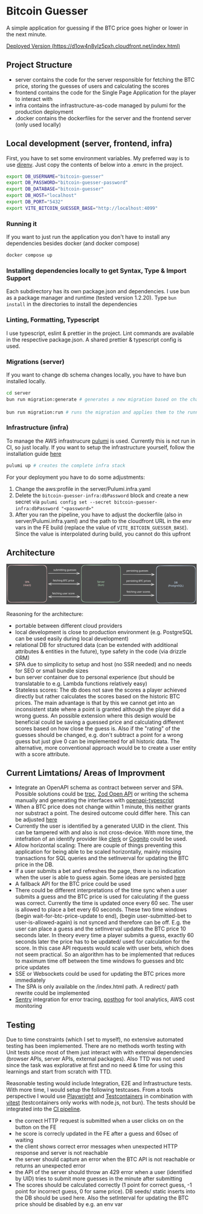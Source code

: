 # Bitcoin Guesser

A simple application for guessing if the BTC price goes higher or lower in the next minute.

[Deployed Version (https://d1ow4n8ylz5pxh.cloudfront.net/index.html)](https://d1ow4n8ylz5pxh.cloudfront.net/index.html)

## Project Structure

* server contains the code for the server responsible for fetching the BTC price, storing the guesses of users and calculating the scores
* frontend contains the code for the Single Page Application for the player to interact with 
* infra contains the infrastructure-as-code managed by pulumi for the production deployment
* .docker contains the dockerfiles for the server and the frontend server (only used locally)

## Local development (server, frontend, infra)

First, you have to set some environment variables. My preferred way is to use [direnv](https://direnv.net/). Just copy the contents of below into a .envrc in the project.
```sh
export DB_USERNAME="bitcoin-guesser"
export DB_PASSWORD="bitcoin-guesser-password"
export DB_DATABASE="bitcoin-guesser"
export DB_HOST="localhost"
export DB_PORT="5432"
export VITE_BITCOIN_GUESSER_BASE="http://localhost:4099"
```

### Running it
If you want to just run the application you don't have to install any dependencies besides docker (and docker compose) 
```sh
docker compose up
```

### Installing dependencies locally to get Syntax, Type & Import Support

Each subdirectory has its own package.json and dependencies. I use bun as a package manager and runtime (tested version 1.2.20). Type `bun install` in the directories to install the dependencies

### Linting, Formatting, Typescript

I use typescript, eslint & prettier in the project. Lint commands are available in the respective package.json. A shared prettier & typescript config is used.

### Migrations (server)

If you want to change db schema changes locally, you have to have bun installed locally. 

```sh
cd server
bun run migration:generate # generates a new migration based on the changes you did in server/src/db/schema 

bun run migration:run # runs the migration and applies them to the running PostgreSQL db
```

### Infrastructure (infra)

To manage the AWS infrastrucure [pulumi](https://www.pulumi.com/) is used. Currently this is not run in CI, so just locally. If you want to setup the infrastructure yourself, follow the installation guide [here](https://www.pulumi.com/docs/iac/download-install/)

```sh
pulumi up # creates the complete infra stack
```

For your deployment you have to do some adjustments:
1. Change the aws:profile in the server/Pulumi.infra.yaml
2. Delete the `bitcoin-guesser-infra:dbPassword` block and create a new secret via `pulumi config set --secret bitcoin-guesser-infra:dbPassword "<password>"`
3. After you ran the pipeline, you have to adjust the dockerfile (also in server/Pulumi.infra.yaml) and the path to the cloudfront URL in the env vars in the FE build (replace the value of `VITE_BITCOIN_GUESSER_BASE`). Since the value is interpolated during build, you cannot do this upfront

## Architecture

![Architecture of this game](./architecture.svg)

Reasoning for the architecture:
* portable between different cloud providers
* local development is close to production environment (e.g. PostgreSQL can be used easily during local development)
* relational DB for structured data (can be extended with additional attributes & entities in the future), type safety in the code (via drizzle ORM)
* SPA due to simplicity to setup and host (no SSR needed) and no needs for SEO or small bundle sizes
* bun server container due to personal experience (but should be translatable to e.g. Lambda functions relatively easy)
* Stateless scores: The db does not save the scores a player achieved directly but rather calculates the scores based on the historic BTC prices. The main advantage is that by this we cannot get into an inconsistent state where a point is granted although the player did a wrong guess. An possible extension where this design would be beneficial could be saving a guessed price and calculating different scores based on how close the guess is. Also if the "rating" of the guesses should be changed, e.g. don't subtract a point for a wrong guess but just give 0 can be implemented for all historic data. The alternative, more conventional approach would be to create a user entity with a score attribute. 


## Current Limtations/ Areas of Improvment

* Integrate an OpenAPI schema as contract between server and SPA. Possible solutions could be [trpc](https://trpc.io/), [Zod Open API](https://hono.dev/examples/zod-openapi) or writing the schema manually and generating the interfaces with [openapi-typescript](https://github.com/openapi-ts/openapi-typescript)
* When a BTC price does not change within 1 minute, this neither grants nor substract a point. The desired outcome could differ here. This can be adjusted [here](https://github.com/patriksimms/bitcoin-guesser/blob/main/server/src/guesses/GuessesService.ts#L72)
* Currently the user is identified by a generated UUID in the client. This can be tampered with and also is not cross-device. With more time, the intefration of an identify provider like [clerk](https://clerk.com/) or [Cognito](https://aws.amazon.com/de/cognito/) could be used.
* Allow horizontal scaling: There are couple of things preventing this application for being able to be scaled horizontally, mainly missing transactions for SQL queries and the setInverval for updating the BTC price in the DB.
* If a user submits a bet and refreshes the page, there is no indication when the user is able to guess again. Some ideas are persisted [here](https://github.com/patriksimms/bitcoin-guesser/blob/main/frontend/src/App.tsx#L83)
* A fallback API for the BTC price could be used
* There could be different interpretations of the time sync when a user submits a guess and the BTC price is used for calculating if the guess was correct. Currently the time is updated once every 60 sec. The user is allowed to place a bet every 60 seconds. These two time windows (begin wait-for-btc-price-update to end), (begin user-submitted-bet to user-is-allowed-again) is not synced and therefore can be off. E.g. the user can place a guess and the setInverval updates the BTC price 10 seconds later. In theory every time a player submits a guess, exactly 60 seconds later the price has to be updated/ used for calculation for the score. In this case API requests would scale with user bets, which does not seem practical. So an algorithm has to be implemented that reduces to maximum time off between the time windows fo guesses and btc price updates
* SSE or Websockets could be used for updating the BTC prices more immediately
* The SPA is only available on the /index.html path. A redirect/ path rewrite could be implemented
* [Sentry](https://sentry.io/welcome/?utm_source=google&utm_medium=cpc&utm_id={20398270056}&utm_campaign=Google_Search_Brand_SentryKW_EMEA-Tier1_Alpha&utm_content=g&utm_term=sentry&gad_source=1&gad_campaignid=20398270056) integration for error tracing, [posthog](https://posthog.com/about) for tool analytics, AWS cost monitoring

## Testing

Due to time constraints (which I set to myself), no extensive automated testing has been implemented. There are no methods worth testing with Unit tests since most of them just interact with with external dependencies (browser APIs, server APIs, external packages). Also TTD was not used since the task was explorative at first and no need & time for using this learnings and start from scratch with TTD.

Reasonable testing would include Integration, E2E and Infrastructure tests. With more time, I would setup the following testcases. From a tools perspective I would use [Playwright](https://playwright.dev/) and [Testcontainers](https://testcontainers.com/) in combination with [vitest](https://vitest.dev/) (testcontainers only works with node.js, not bun). The tests should be integrated into the [CI pipeline](https://www.docker.com/blog/running-testcontainers-tests-using-github-actions/).

* the correct HTTP request is submitted when a user clicks on on the button on the FE
* he score is correcly updated in the FE after a guess and 60sec of waiting
* the client shows correct error messages when unexpected HTTP response and server is not reachable
* the server should capture an error when the BTC API is not reachable or returns an unexpected error
* the API of the server should throw an 429 error when a user (identified by UID) tries to submit more guesses in the minute after submitting 
* The scores should be calculated correctly (1 point for correct guess, -1 point for incorrect guess, 0 for same price). DB seeds/ static inserts into the DB should be used here. Also the setInterval for updating the BTC price should be disabled by e.g. an env var
